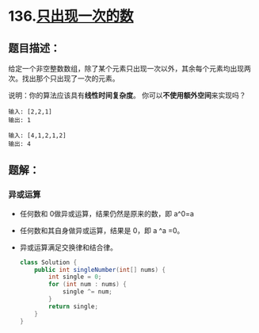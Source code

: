 # 136.[只出现一次的数](https://leetcode-cn.com/problems/single-number/)

## 题目描述：

给定一个非空整数数组，除了某个元素只出现一次以外，其余每个元素均出现两次。找出那个只出现了一次的元素。

说明：你的算法应该具有**线性时间复杂度**。 你可以**不使用额外空间**来实现吗？

~~~
输入: [2,2,1]
输出: 1

输入: [4,1,2,1,2]
输出: 4
~~~

## 题解：

### 异或运算

- 任何数和 0做异或运算，结果仍然是原来的数，即 a^0=a

- 任何数和其自身做异或运算，结果是 0，即 a ^a =0。

- 异或运算满足交换律和结合律。

  ~~~java
  class Solution {
      public int singleNumber(int[] nums) {
          int single = 0;
          for (int num : nums) {
              single ^= num;
          }
          return single;
      }
  }
  ~~~

  

